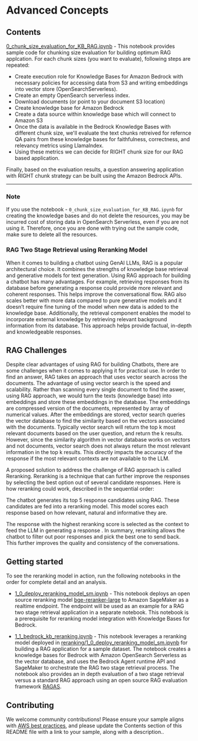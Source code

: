 # Advanced Concepts

## Contents
[0_chunk_size_evaluation_for_KB_RAG.ipynb](./01-chunking-strategy/0_chunk_size_evaluation_for_KB_RAG.ipynb) - This notebook provides sample code for chunking size evaluation for building optimum RAG applcation. For each chunk sizes (you want to evaluate), following steps are repeated:

- Create execution role for Knowledge Bases for Amazon Bedrock with necessary policies for accessing data from S3 and writing embeddings into vector store (OpenSearchServerless).
- Create an empty OpenSearch serverless index.
- Download documents (or point to your document S3 location)
- Create knowledge base for Amazon Bedrock 
- Create a data source within knowledge base which will connect to Amazon S3
- Once the data is available in the Bedrock Knowledge Bases with different chunk size, we'll evaluate the text chunks retreived for refernce QA pairs from these knowledge bases for faithfulness, correctness, and relevancy metrics using LlamaIndex. 
- Using these metrics we can decide for RIGHT chunk size for our RAG based application. 

Finally, based on the evaluation results, a question answering application with RIGHT chunk strategy can be built using the Amazon Bedrock APIs.  

***

### Note
If you use the notebook - `0_chunk_size_evaluation_for_KB_RAG.ipynb` for creating the knowledge bases and do not delete the resources, you may be incurred cost of storing data in OpenSearch Serverless, even if you are not using it. Therefore, once you are done with trying out the sample code, make sure to delete all the resources. 


### RAG Two Stage Retrieval using Reranking Model
When it comes to building a chatbot using GenAI LLMs, RAG is a popular architectural choice. It combines the strengths of knowledge base retrieval and generative models for text generation. Using RAG approach for building a chatbot has many advantages. For example, retrieving responses from its database before generating a response could provide more relevant and coherent responses. This helps improve the conversational flow. RAG also scales better with more data compared to pure generative models and it doesn’t require fine tuning of the model when new data is added to the knowledge base. Additionally, the retrieval component enables the model to incorporate external knowledge by retrieving relevant background information from its database. This approach helps provide factual, in-depth and knowledgeable responses.

## RAG Challenges
Despite clear advantages of using RAG for building Chatbots, there are some challenges when it comes to applying it for practical use. In order to find an answer, RAG takes an approach that uses vector search across the documents. The advantage of using vector search is the speed and scalability. Rather than scanning every single document to find the aswer, using RAG approach, we would turn the texts (knowledge base) into embeddings and store these embeddings in the database. The embeddings are compressed version of the documents, represented by array of numerical values. After the embeddings are stored, vector search queries the vector database to find the similarity based on the vectors associated with the documents. Typically vector search will return the top k most relevant documents based on the user question, and return the k results. However, since the similarity algorithm in vector database works on vectors and not documents, vector search does not always return the most relevant information in the top k results. This directly impacts the accuracy of the response if the most relevant contexts are not available to the LLM.

A proposed solution to address the challenge of RAG approach is called Reranking. Reranking is a technique that can further improve the responses by selecting the best option out of several candidate responses. Here is how reranking could work, described in the sequential order:

The chatbot generates its top 5 response candidates using RAG.
These candidates are fed into a reranking model. This model scores each response based on how relevant, natural and informative they are.

The response with the highest reranking score is selected as the context to feed the LLM in generating a response .
In summary, reranking allows the chatbot to filter out poor responses and pick the best one to send back. This further improves the quality and consistency of the conversations.

## Getting started
To see the reranking model in action, run the following notebooks in the order for complete detail and an analysis.

* [1_0_deploy_reranking_model_sm.ipynb](reranking/1_0_deploy_reranking_model_sm.ipynb) - This notebook deploys an open source reranking model [bge-reranker-large](https://huggingface.co/BAAI/bge-reranker-large) to Amazon SageMaker as a realtime endpoint. The endpoint will be used as an example for a RAG two stage retrieval application in a separate notebook. This notebook is a prerequisite for reranking model integration with Knowledge Bases for Bedrock.

* [1_1_bedrock_kb_reranking.ipynb](reranking/1_1_bedrock_kb_reranking.ipynb) - This notebook leverages a reranking model deployed in [reranking/1_0_deploy_reranking_model_sm.ipynb](reranking/1_0_deploy_reranking_model_sm.ipynb) for building a RAG application for a sample dataset. The notebook creates a knowledge bases for Bedrock with Amazon OpenSearch Serverless as the vector database, and uses the Bedrock Agent runtime API and SageMaker to orchestrate the RAG two stage retrieval process. The notebook also provides an in depth evaluation of a two stage retrieval versus a standard RAG approach using an open source RAG evaluation framework  [RAGAS](https://github.com/explodinggradients/ragas). 


## Contributing

We welcome community contributions! Please ensure your sample aligns with [AWS best practices](_!https://aws.amazon.com/architecture/well-architected/_), and please update the Contents section of this README file with a link to your sample, along with a description..
